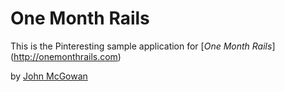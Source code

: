 # One Month Rails

This is the Pinteresting sample application for 
[*One Month Rails*] (http://onemonthrails.com)

by [John McGowan](http://mattangriffel.com)